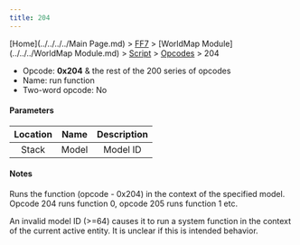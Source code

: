 ```yaml
---
title: 204
---
```


[Home](../../../../Main Page.md) > [FF7](../../../../FF7.md) > [WorldMap Module](../../../WorldMap Module.md) > [Script](../../Script.md) > [Opcodes](../Opcodes.md) > 204

-   Opcode: **0x204** & the rest of the 200 series of opcodes
-   Name: run function
-   Two-word opcode: No

#### Parameters

| Location | Name  | Description |
|:--------:|:-----:|:-----------:|
|  Stack   | Model |  Model ID   |

#### Notes

Runs the function (opcode - 0x204) in the context of the specified model. Opcode 204 runs function 0, opcode 205 runs function 1 etc.

An invalid model ID (&gt;=64) causes it to run a system function in the context of the current active entity. It is unclear if this is intended behavior.
